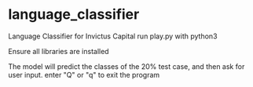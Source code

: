 # language_classifier
Language Classifier for Invictus Capital
run play.py with python3

Ensure all libraries are installed

The model will predict the classes of the 20% test case, and then ask for user input. 
enter "Q" or "q" to exit the program
